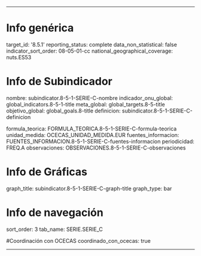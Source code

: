 ---

# Info genérica
target_id: '8.5.1'
reporting_status: complete
data_non_statistical: false
indicator_sort_order: 08-05-01-cc
national_geographical_coverage: nuts.ES53

# Info de Subindicador
nombre: subindicator.8-5-1-SERIE-C-nombre
indicador_onu_global: global_indicators.8-5-1-title
meta_global: global_targets.8-5-title
objetivo_global: global_goals.8-title
definicion: subindicator.8-5-1-SERIE-C-definicion

formula_teorica: FORMULA_TEORICA.8-5-1-SERIE-C-formula-teorica
unidad_medida: OCECAS_UNIDAD_MEDIDA.EUR
fuentes_informacion: FUENTES_INFORMACION.8-5-1-SERIE-C-fuentes-informacion
periodicidad: FREQ.A
observaciones: OBSERVACIONES.8-5-1-SERIE-C-observaciones
# Info de Gráficas
graph_title: subindicator.8-5-1-SERIE-C-graph-title
graph_type: bar

# Info de navegación
sort_order: 3
tab_name: SERIE.SERIE_C

#Coordinación con OCECAS
coordinado_con_ocecas: true

---